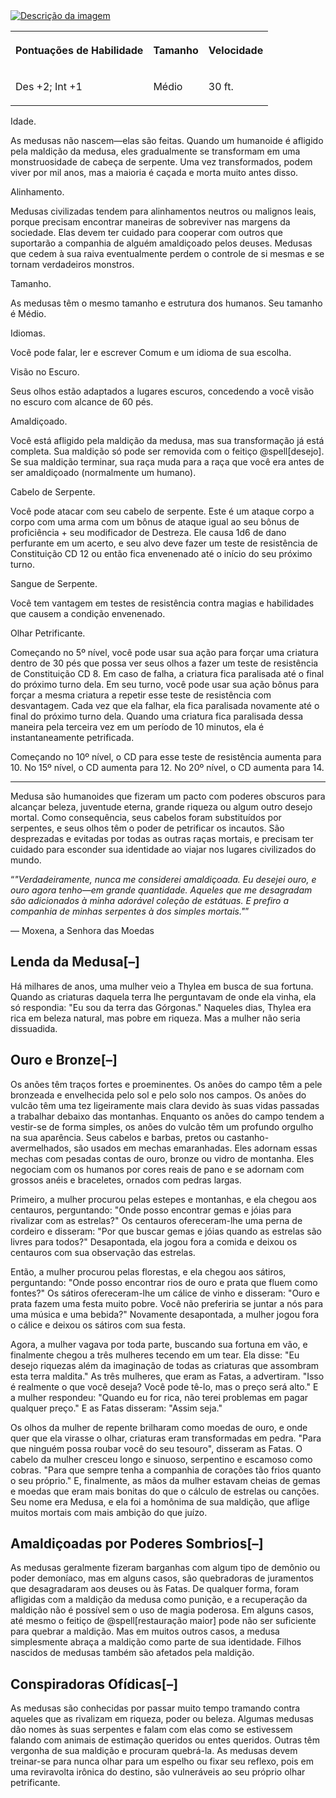 <div>
<a href="https://raw.githubusercontent.com/TheGiddyLimit/homebrew/master/_img/ArcanumWorldsOdysseyoftheDragonlords/AppendixB_ThyleanMedusa_Page313.webp"> <img src="https://raw.githubusercontent.com/TheGiddyLimit/homebrew/master/_img/ArcanumWorldsOdysseyoftheDragonlords/AppendixB_ThyleanMedusa_Page313.webp" alt="Descrição da imagem"> </a>
    <table class="w-100 summary stripe-even">
        <tbody><tr>
                <th class="ve-col-4 ve-text-center">
                    <p>Pontuações de Habilidade</p>
                </th>
                <th class="ve-col-4 ve-text-center">
                    <p>Tamanho</p>
                </th>
                <th class="ve-col-4 ve-text-center">
                    <p>Velocidade</p>
                </th>
</tr><tr>
                <td class="ve-text-center">
                    <p>Des +2; Int +1</p>
                </td>
                <td class="ve-text-center">
                    <p>Médio</p>
                </td>
                <td class="ve-text-center">
                    <p>30 ft.</p>
                </td>
</tr></tbody>
    </table>
    <div class="rd__b  rd__b--2">
        <div class="rd__b  rd__b--3">
            <p><span class="entry-title-inner">Idade.</span></p>
            <p>As medusas não nascem—elas são feitas. Quando um humanoide é afligido pela maldição da medusa, eles gradualmente se transformam em uma monstruosidade de cabeça de serpente. Uma vez transformados, podem viver por mil anos, mas a maioria é caçada e morta muito antes disso.</p>
            <div class="rd__spc-inline-post">
                <p></p>
            </div>
        </div>
        <div class="rd__b  rd__b--3">
            <p><span class="entry-title-inner">Alinhamento.</span></p>
            <p>Medusas civilizadas tendem para alinhamentos neutros ou malignos leais, porque precisam encontrar maneiras de sobreviver nas margens da sociedade. Elas devem ter cuidado para cooperar com outros que suportarão a companhia de alguém amaldiçoado pelos deuses. Medusas que cedem à sua raiva eventualmente perdem o controle de si mesmas e se tornam verdadeiros monstros.</p>
            <div class="rd__spc-inline-post">
                <p></p>
            </div>
        </div>
        <div class="rd__b  rd__b--3">
            <p><span class="entry-title-inner">Tamanho.</span></p>
            <p>As medusas têm o mesmo tamanho e estrutura dos humanos. Seu tamanho é Médio.</p>
            <div class="rd__spc-inline-post">
                <p></p>
            </div>
        </div>
        <div class="rd__b  rd__b--3">
    <p><span class="entry-title-inner">Idiomas.</span></p>
    <p>Você pode falar, ler e escrever Comum e um idioma de sua escolha.</p>
    <div class="rd__spc-inline-post">
        <p></p>
    </div>
</div>
<div class="rd__b  rd__b--3">
    <p><span class="entry-title-inner">Visão no Escuro.</span></p>
    <p>Seus olhos estão adaptados a lugares escuros, concedendo a você visão no escuro com alcance de 60 pés.</p>
    <div class="rd__spc-inline-post">
        <p></p>
    </div>
</div>
<div class="rd__b  rd__b--3">
    <p><span class="entry-title-inner">Amaldiçoado.</span></p>
    <p>Você está afligido pela maldição da medusa, mas sua transformação já está completa. Sua maldição só pode ser removida com o feitiço @spell[desejo]. Se sua maldição terminar, sua raça muda para a raça que você era antes de ser amaldiçoado (normalmente um humano).</p>
    <div class="rd__spc-inline-post">
        <p></p>
    </div>
</div>
<div class="rd__b  rd__b--3">
    <p><span class="entry-title-inner">Cabelo de Serpente.</span></p>
    <p>Você pode atacar com seu cabelo de serpente. Este é um ataque corpo a corpo com uma arma com um bônus de ataque igual ao seu bônus de proficiência + seu modificador de Destreza. Ele causa 1d6 de dano perfurante em um acerto, e seu alvo deve fazer um teste de resistência de Constituição CD 12 ou então fica envenenado até o início do seu próximo turno.</p>
    <div class="rd__spc-inline-post">
        <p></p>
    </div>
</div>
<div class="rd__b  rd__b--3">
    <p><span class="entry-title-inner">Sangue de Serpente.</span></p>
    <p>Você tem vantagem em testes de resistência contra magias e habilidades que causem a condição envenenado.</p>
    <div class="rd__spc-inline-post">
        <p></p>
    </div>
</div>
<div class="rd__b  rd__b--3">
    <p><span class="entry-title-inner">Olhar Petrificante.</span></p>
    <p>Começando no 5º nível, você pode usar sua ação para forçar uma criatura dentro de 30 pés que possa ver seus olhos a fazer um teste de resistência de Constituição CD 8. Em caso de falha, a criatura fica paralisada até o final do próximo turno dela. Em seu turno, você pode usar sua ação bônus para forçar a mesma criatura a repetir esse teste de resistência com desvantagem. Cada vez que ela falhar, ela fica paralisada novamente até o final do próximo turno dela. Quando uma criatura fica paralisada dessa maneira pela terceira vez em um período de 10 minutos, ela é instantaneamente petrificada.</p>
    <div class="rd__spc-inline-post">
        <p></p>
    </div>
    <p>Começando no 10º nível, o CD para esse teste de resistência aumenta para 10. No 15º nível, o CD aumenta para 12. No 20º nível, o CD aumenta para 14.</p>
</div>
<hr class="hr-1">
<div class="rd__b  rd__b--1">
    <p>Medusa são humanoides que fizeram um pacto com poderes obscuros para alcançar beleza, juventude eterna, grande riqueza ou algum outro desejo mortal. Como consequência, seus cabelos foram substituídos por serpentes, e seus olhos têm o poder de petrificar os incautos. São desprezadas e evitadas por todas as outras raças mortais, e precisam ter cuidado para esconder sua identidade ao viajar nos lugares civilizados do mundo.</p>
</div>
<div class="rd__quote">
    <p class="rd__quote-line rd__quote-line--last">“<em>"Verdadeiramente, nunca me considerei amaldiçoada. Eu desejei ouro, e ouro agora tenho—em grande quantidade. Aqueles que me desagradam são adicionados à minha adorável coleção de estátuas. E prefiro a companhia de minhas serpentes à dos simples mortais."</em>”</p>
    <p><span class="rd__quote-by">— Moxena, a Senhora das Moedas</span></p>
</div>
<div class="rd__b  rd__b--1">
    <h2 class="rd__h rd__h--1" data-title-index="10"><span class="entry-title-inner">Lenda da Medusa</span><span class="rd__h-toggle ml-2 clickable no-select no-print lst-is-exporting-image__hidden" data-rd-h-toggle-button="true" title="Alternar Visibilidade (CTRL para Alternar Tudo)">[–]</span></h2>
    <p>Há milhares de anos, uma mulher veio a Thylea em busca de sua fortuna. Quando as criaturas daquela terra lhe perguntavam de onde ela vinha, ela só respondia: "Eu sou da terra das Górgonas." Naqueles dias, Thylea era rica em beleza natural, mas pobre em riqueza. Mas a mulher não seria dissuadida.</p>
</div>
<div class="rd__b  rd__b--1">
    <h2 class="rd__h rd__h--1" data-title-index="11"><span class="entry-title-inner">Ouro e Bronze</span><span class="rd__h-toggle ml-2 clickable no-select no-print lst-is-exporting-image__hidden" data-rd-h-toggle-button="true" title="Alternar Visibilidade (CTRL para Alternar Tudo)">[–]</span></h2>
    <p>Os anões têm traços fortes e proeminentes. Os anões do campo têm a pele bronzeada e envelhecida pelo sol e pelo solo nos campos. Os anões do vulcão têm uma tez ligeiramente mais clara devido às suas vidas passadas a trabalhar debaixo das montanhas. Enquanto os anões do campo tendem a vestir-se de forma simples, os anões do vulcão têm um profundo orgulho na sua aparência. Seus cabelos e barbas, pretos ou castanho-avermelhados, são usados em mechas emaranhadas. Eles adornam essas mechas com pesadas contas de ouro, bronze ou vidro de montanha. Eles negociam com os humanos por cores reais de pano e se adornam com grossos anéis e braceletes, ornados com pedras largas.</p>
    <p>Primeiro, a mulher procurou pelas estepes e montanhas, e ela chegou aos centauros, perguntando: "Onde posso encontrar gemas e jóias para rivalizar com as estrelas?" Os centauros ofereceram-lhe uma perna de cordeiro e disseram: "Por que buscar gemas e jóias quando as estrelas são livres para todos?" Desapontada, ela jogou fora a comida e deixou os centauros com sua observação das estrelas.</p>
    <p>Então, a mulher procurou pelas florestas, e ela chegou aos sátiros, perguntando: "Onde posso encontrar rios de ouro e prata que fluem como fontes?" Os sátiros ofereceram-lhe um cálice de vinho e disseram: "Ouro e prata fazem uma festa muito pobre. Você não preferiria se juntar a nós para uma música e uma bebida?" Novamente desapontada, a mulher jogou fora o cálice e deixou os sátiros com sua festa.</p>
    <p>Agora, a mulher vagava por toda parte, buscando sua fortuna em vão, e finalmente chegou a três mulheres tecendo em um tear. Ela disse: "Eu desejo riquezas além da imaginação de todas as criaturas que assombram esta terra maldita." As três mulheres, que eram as Fatas, a advertiram. "Isso é realmente o que você deseja? Você pode tê-lo, mas o preço será alto." E a mulher respondeu: "Quando eu for rica, não terei problemas em pagar qualquer preço." E as Fatas disseram: "Assim seja."</p>
    <p>Os olhos da mulher de repente brilharam como moedas de ouro, e onde quer que ela virasse o olhar, criaturas eram transformadas em pedra. "Para que ninguém possa roubar você do seu tesouro", disseram as Fatas. O cabelo da mulher cresceu longo e sinuoso, serpentino e escamoso como cobras. "Para que sempre tenha a companhia de corações tão frios quanto o seu próprio." E, finalmente, as mãos da mulher estavam cheias de gemas e moedas que eram mais bonitas do que o cálculo de estrelas ou canções. Seu nome era Medusa, e ela foi a homônima de sua maldição, que aflige muitos mortais com mais ambição do que juízo.</p>
</div>
<div class="rd__b  rd__b--1">
    <h2 class="rd__h rd__h--1" data-title-index="12"><span class="entry-title-inner">Amaldiçoadas por Poderes Sombrios</span><span class="rd__h-toggle ml-2 clickable no-select no-print lst-is-exporting-image__hidden" data-rd-h-toggle-button="true" title="Alternar Visibilidade (CTRL para Alternar Tudo)">[–]</span></h2>
    <p>As medusas geralmente fizeram barganhas com algum tipo de demônio ou poder demoníaco, mas em alguns casos, são quebradoras de juramentos que desagradaram aos deuses ou às Fatas. De qualquer forma, foram afligidas com a maldição da medusa como punição, e a recuperação da maldição não é possível sem o uso de magia poderosa. Em alguns casos, até mesmo o feitiço de @spell[restauração maior] pode não ser suficiente para quebrar a maldição. Mas em muitos outros casos, a medusa simplesmente abraça a maldição como parte de sua identidade. Filhos nascidos de medusas também são afetados pela maldição.</p>
</div>
<div class="rd__b  rd__b--1">
    <h2 class="rd__h rd__h--1" data-title-index="13"><span class="entry-title-inner">Conspiradoras Ofídicas</span><span class="rd__h-toggle ml-2 clickable no-select no-print lst-is-exporting-image__hidden" data-rd-h-toggle-button="true" title="Alternar Visibilidade (CTRL para Alternar Tudo)">[–]</span></h2>
    <p>As medusas são conhecidas por passar muito tempo tramando contra aqueles que as rivalizam em riqueza, poder ou beleza. Algumas medusas dão nomes às suas serpentes e falam com elas como se estivessem falando com animais de estimação queridos ou entes queridos. Outras têm vergonha de sua maldição e procuram quebrá-la. As medusas devem treinar-se para nunca olhar para um espelho ou fixar seu reflexo, pois em uma reviravolta irônica do destino, são vulneráveis ao seu próprio olhar petrificante.</p>
</div>

